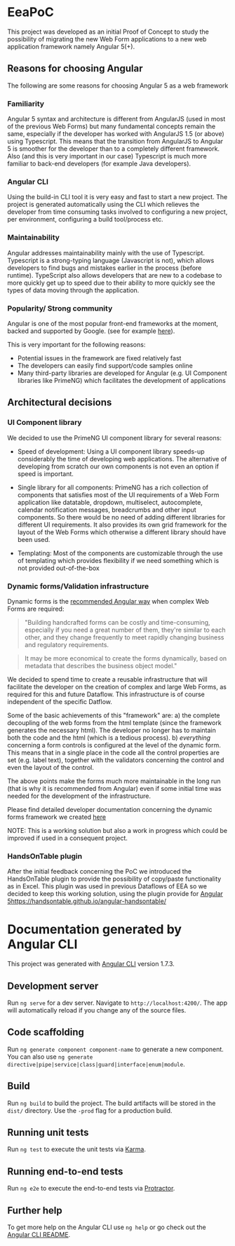 # EeaPoC

This project was developed as an initial Proof of Concept to study the possibility of migrating the new Web Form applications
to a new web application framework namely Angular 5(+).

## Reasons for choosing Angular

The following are some reasons for choosing Angular 5 as a web framework
### Familiarity

Angular 5 syntax and architecture is different from AngularJS (used in most of the previous Web Forms) but many fundamental concepts
remain the same, especially if the developer has worked with AngularJS 1.5 (or above) using Typescript. This means that the transition from AngularJS
to Angular 5 is smoother for the developer than to a completely different framework.
Also (and this is very important in our case) Typescript is much more familiar to back-end developers (for example Java developers).

### Angular CLI

Using the build-in CLI tool it is very easy and fast to start a new project. 
The project is generated automatically using the CLI which relieves the developer from time consuming tasks involved
to configuring a new project, per environment, configuring a build tool/process etc.

### Maintainability

Angular addresses maintainability mainly with the use of Typescript. Typescript is a strong-typing language (Javascript is not), which allows developers to find bugs and mistakes earlier in the process (before runtime). 
TypeScript also allows developers that are new to a codebase to more quickly get up to speed due to their ability 
to more quickly see the types of data moving through the application.


### Popularity/ Strong community

Angular is one of the most popular front-end frameworks at the moment, backed and supported by Google. 
(see for example [here](https://cdn-images-1.medium.com/max/1200/1*O2sPMfzy07WlVuCrdj662Q.png)). 

This is very important for the following reasons:

* Potential issues in the framework are fixed relatively fast
* The developers can easily find support/code samples online
* Many third-party libraries are developed for Angular (e.g. UI Component libraries like PrimeNG) which facilitates the development of applications

## Architectural decisions

### UI Component library

We decided to use the PrimeNG UI component library for several reasons:

* Speed of development: Using a UI component library speeds-up considerably the time of developing web applications. The alternative
of developing from scratch our own components is not even an option if speed is important.

* Single library for all components: PrimeNG has a rich collection of components that satisfies most of the UI requirements
 of a Web Form application like datatable, dropdown, multiselect, autocomplete, calendar notification messages, breadcrumbs 
 and other input components. So there would be no need of adding different libraries for different UI requirements. It also provides
 its own grid framework for the layout of the Web Forms which otherwise a different library should have been used.
 
* Templating: Most of the components are  customizable through the use of templating which provides flexibility if we need something
which is not provided out-of-the-box


### Dynamic forms/Validation infrastructure

Dynamic forms is the [recommended Angular way](https://angular.io/guide/dynamic-form) when complex Web Forms are required:

> "Building handcrafted forms can be costly and time-consuming, especially if you need a great number of them, 
they're similar to each other, and they change frequently to meet rapidly changing business and regulatory requirements.

> It may be more economical to create the forms dynamically, based on metadata that describes the business object model."

We decided to spend time to create a reusable infrastructure that will facilitate the developer on the creation of complex 
and large Web Forms, as required for this and future Dataflow. This infrastructure is of course independent of the specific Datflow.

Some of the basic achievements of this "framework" are:
a) the complete decoupling of the web forms from the html template (since the framework generates the necessary html). 
The developer no longer has to maintain both the code and the html (which is a tedious process).
b) *everything* concerning a form controls is configured at the level of the dynamic form. This means that in a single place in the code
all the control properties are set (e.g. label text), together with the validators concerning the control and even the layout 
of the control.

The above points make the forms much more maintainable in the long run (that is why it is recommended from Angular) even if some initial time
was needed for the development of the infrastructure.

Please find detailed developer documentation concerning the dynamic forms framework we created [here](src/app/dynamic-forms/README.md)

NOTE: This is a working solution but also a work in progress which could be improved if used in a consequent project.

### HandsOnTable plugin

After the initial feedback concerning the PoC we introduced the HandsOnTable plugin to provide the possibility of copy/paste functionality as in Excel.
This plugin was used in previous Dataflows of EEA so we decided to keep this working solution, using the plugin provide for [Angular 5]()https://handsontable.github.io/angular-handsontable/







# Documentation generated by Angular CLI 
This project was generated with [Angular CLI](https://github.com/angular/angular-cli) version 1.7.3.

## Development server

Run `ng serve` for a dev server. Navigate to `http://localhost:4200/`. The app will automatically reload if you change any of the source files.

## Code scaffolding

Run `ng generate component component-name` to generate a new component. You can also use `ng generate directive|pipe|service|class|guard|interface|enum|module`.

## Build

Run `ng build` to build the project. The build artifacts will be stored in the `dist/` directory. Use the `-prod` flag for a production build.

## Running unit tests

Run `ng test` to execute the unit tests via [Karma](https://karma-runner.github.io).

## Running end-to-end tests

Run `ng e2e` to execute the end-to-end tests via [Protractor](http://www.protractortest.org/).

## Further help

To get more help on the Angular CLI use `ng help` or go check out the [Angular CLI README](https://github.com/angular/angular-cli/blob/master/README.md).


